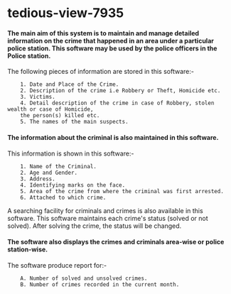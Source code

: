 # tedious-view-7935

#### The main aim of this system is to maintain and manage detailed information on the crime that happened in an area under a particular police station. This software may be used by the police officers in the Police station.

The following pieces of information are stored in this software:-
        
        1. Date and Place of the Crime.
        2. Description of the crime i.e Robbery or Theft, Homicide etc.
        3. Victims.
        4. Detail description of the crime in case of Robbery, stolen wealth or case of Homicide, 
        the person(s) killed etc.
        5. The names of the main suspects.
        
        
#### The information about the criminal is also maintained in this software.

This information is shown in this software:-

        1. Name of the Criminal.
        2. Age and Gender.
        3. Address.
        4. Identifying marks on the face.
        5. Area of the crime from where the criminal was first arrested.
        6. Attached to which crime.


A searching facility for criminals and crimes is also available in this software. This software maintains each crime's status (solved or not solved). After solving the crime, the status will be changed. 

#### The software also displays the crimes and criminals area-wise or police station-wise.

The software produce report for:-

        A. Number of solved and unsolved crimes.
        B. Number of crimes recorded in the current month.

